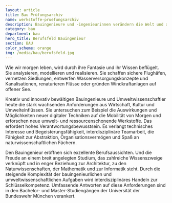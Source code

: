 ```yaml
---
layout: article
title: Bau Prüfungsarchiv
name: werkstoffe-pruefungsarchiv
description: Bauingenieure und -ingenieurinnen verändern die Welt und arbeiten maßgeblich beim Schutz unserer Umwelt mit. Sie beeinflussen unser Leben stärker als viele andere Berufe. Denn Infrastruktureinrichtungen und Bauwerke sind essentieller Bestandteil jeder Zivilisation.
category: bau
department: bau
hero_title: Berufsfeld Bauingenieur
section: BAU
color_scheme: orange
img: /media/bau/berufsfeld.jpg
---
```


Wie wir morgen leben, wird durch ihre Fantasie und ihr Wissen beflügelt. Sie analysieren, modellieren und realisieren. Sie schaffen sichere Flughäfen, vernetzen Siedlungen, entwerfen Wasserversorgungskonzepte und Kanalisationen, renaturieren Flüsse oder gründen Windkraftanlagen auf offener See.

Kreativ und innovativ bewältigen Bauingenieure und Umweltwissenschaftler heute die stark wachsenden Anforderungen aus Wirtschaft, Kultur und Umwelteinflüssen. Sie untersuchen zum Beispiel die Auswirkungen und Möglichkeiten neuer digitaler Techniken auf die Mobilität von Morgen und erforschen neue umwelt- und ressourcenschonende Werkstoffe. Das erfordert hohes Verantwortungsbewusstsein. Es verlangt technisches Interesse und Begeisterungsfähigkeit, interdisziplinäre Teamarbeit, die Fähigkeit zur Abstraktion, Organisationsvermögen und Spaß an naturwissenschaftlichen Fächern.

Den Bauingenieur eröffnen sich exzellente Berufsaussichten. Und die Freude an einem breit angelegten Studium, das zahlreiche Wissenszweige verknüpft und in enger Beziehung zur Architektur, zu den Naturwissenschaften, der Mathematik und zur Informatik steht. Durch die steigende Komplexität der bauingenieurlichen und umweltwissenschaftlichen Aufgaben wird interdisziplinäres Handeln zur Schlüsselkompetenz. Umfassende Antworten auf diese Anforderungen sind in den Bachelor- und Master-Studiengängen der Universität der Bundeswehr München verankert. 
